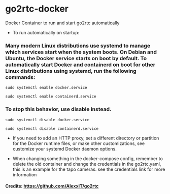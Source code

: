 # go2rtc-docker
Docker Container to run and start go2rtc automatically

- To run automatically on startup:

### Many modern Linux distributions use systemd to manage which services start when the system boots. On Debian and Ubuntu, the Docker service starts on boot by default. To automatically start Docker and containerd on boot for other Linux distributions using systemd, run the following commands:

 ``sudo systemctl enable docker.service``

 ``sudo systemctl enable containerd.service``

### To stop this behavior, use disable instead.

 ``sudo systemctl disable docker.service``

 ``sudo systemctl disable containerd.service``

- If you need to add an HTTP proxy, set a different directory or partition for the Docker runtime files, or make other customizations, see customize your systemd Docker daemon options.

-  When changing something in the docker-compose config, remember to delete the old container and change the credentials in the go2rtc.yaml, this is an example for the tapo cameras. see the credentials link for more information

#### Credits: https://github.com/AlexxIT/go2rtc
